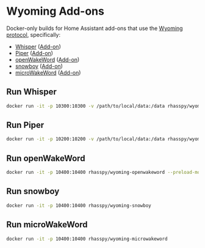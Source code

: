 # Wyoming Add-ons

Docker-only builds for Home Assistant add-ons that use the [Wyoming protocol](https://github.com/rhasspy/rhasspy3/blob/master/docs/wyoming.md), specifically:

* [Whisper](https://hub.docker.com/r/rhasspy/wyoming-whisper) ([Add-on](https://github.com/home-assistant/addons/blob/master/whisper/README.md))
* [Piper](https://hub.docker.com/r/rhasspy/wyoming-piper) ([Add-on](https://github.com/home-assistant/addons/blob/master/piper/README.md))
* [openWakeWord](https://hub.docker.com/r/rhasspy/wyoming-openwakeword) ([Add-on](https://github.com/home-assistant/addons/blob/master/openwakeword/README.md))
* [snowboy](https://hub.docker.com/r/rhasspy/wyoming-snowboy) ([Add-on](https://github.com/rhasspy/hassio-addons/tree/master/snowboy/README.md))
* [microWakeWord](https://hub.docker.com/r/rhasspy/wyoming-microwakeword) ([Add-on](https://github.com/rhasspy/hassio-addons/tree/master/microwakeword/README.md))


## Run Whisper

``` sh
docker run -it -p 10300:10300 -v /path/to/local/data:/data rhasspy/wyoming-whisper --model tiny-int8 --language en
```


## Run Piper

``` sh
docker run -it -p 10200:10200 -v /path/to/local/data:/data rhasspy/wyoming-piper --voice en_US-lessac-medium
```

## Run openWakeWord

``` sh
docker run -it -p 10400:10400 rhasspy/wyoming-openwakeword --preload-model 'ok_nabu'
```

## Run snowboy

``` sh
docker run -it -p 10400:10400 rhasspy/wyoming-snowboy
```

## Run microWakeWord

``` sh
docker run -it -p 10400:10400 rhasspy/wyoming-microwakeword
```
